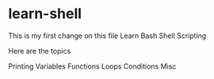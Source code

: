 # learn-shell
This is my first change on this file
Learn Bash Shell Scripting 

Here are the topics

Printing
Variables
Functions
Loops
Conditions
Misc